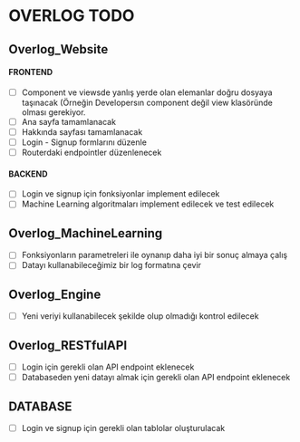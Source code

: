 ﻿# OVERLOG TODO #
 
## Overlog_Website ###

#### FRONTEND ####
- [ ] Component ve viewsde yanlış yerde olan elemanlar doğru dosyaya taşınacak (Örneğin Developersın component değil view klasöründe olması gerekiyor.
- [ ] Ana sayfa tamamlanacak
- [ ] Hakkında sayfası tamamlanacak
- [ ] Login - Signup formlarını düzenle
- [ ] Routerdaki endpointler düzenlenecek

#### BACKEND ####
- [ ] Login ve signup için fonksiyonlar implement edilecek
- [ ] Machine Learning algoritmaları implement edilecek ve test edilecek

## Overlog_MachineLearning ##
- [ ] Fonksiyonların parametreleri ile oynanıp daha iyi bir sonuç almaya çalış
- [ ] Datayı kullanabileceğimiz bir log formatına çevir

## Overlog_Engine ##
- [ ] Yeni veriyi kullanabilecek şekilde olup olmadığı kontrol edilecek

## Overlog_RESTfulAPI ##
- [ ] Login için gerekli olan API endpoint eklenecek
- [ ] Databaseden yeni datayı almak için gerekli olan API endpoint eklenecek

## DATABASE ##
- [ ] Login ve signup için gerekli olan tablolar oluşturulacak
